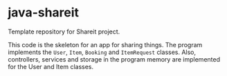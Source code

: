 # java-shareit
Template repository for Shareit project.

This code is the skeleton for an app for sharing things. 
The program implements the ``User``, ``Item``, ``Booking`` and ``ItemRequest`` classes. 
Also, controllers, services and storage in the program memory are implemented for the User and Item classes.
